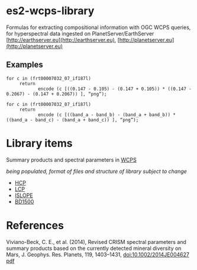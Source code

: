 # es2-wcps-library

Formulas for extracting compositional information with OGC WCPS queries, for hyperspectral data ingested on PlanetServer/EarthServer [http://earthserver.eu](http://earthserver.eu), [http://planetserver.eu](http://planetserver.eu)

## Examples

```
for c in (frt00007032_07_if187l) 
     return
            encode (c [((0.147 - 0.105) - (0.147 + 0.105)) * ((0.147 -    0.2067) - (0.147 + 0.2067)) ], “png”);

for c in (frt00007032_07_if187l) 
     return
            encode (c [((band_a - band_b) - (band_a + band_b)) * ((band_a - band_c) - (band_a + band_c)) ], “png”);
```

# Library items 

Summary products and spectral parameters in [WCPS](https://en.wikipedia.org/wiki/Web_Coverage_Processing_Service)

_being populated, format of files and structure of library subject to change_

* [HCP](hcp.txt)
* [LCP](lcp.txt)
* [ISLOPE](islope.txt)
* [BD1500](bd1500.txt)


# References

Viviano-Beck, C. E., et al. (2014), Revised CRISM spectral parameters and summary products based on the currently detected mineral diversity on Mars, J. Geophys. Res. Planets, 119, 1403–1431, [doi:10.1002/2014JE004627](http://dx.doi.org/10.1002/2014JE004627 ) [pdf](http://authors.library.caltech.edu/53039/1/jgre20270.pdf)


